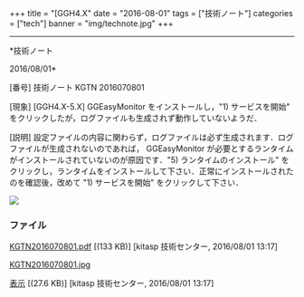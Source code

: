 ﻿+++
title = "[GGH4.X"
date = "2016-08-01"
tags = ["技術ノート"]
categories = ["tech"]
banner = "img/technote.jpg"
+++

-----------------------------------------------------------------------------------------------------------------------------

*技術ノート

2016/08/01*


[番号]
技術ノート KGTN 2016070801

[現象]
[GGH4.X-5.X] GGEasyMonitor をインストールし，"1) サービスを開始"
をクリックしたが，ログファイルも生成されず動作していないようだ．

[説明]
設定ファイルの内容に関わらず，ログファイルは必ず生成されます．ログファイルが生成されないのであれば，
GGEasyMonitor
が必要とするランタイムがインストールされていないのが原因です．"5)
ランタイムのインストール"
をクリックし，ランタイムをインストールして下さい．正常にインストールされたのを確認後，改めて
"1) サービスを開始" をクリックして下さい．

![](http://techreport.kitasp.net/attachments/download/2809/KGTN2016070801.jpg)


### ファイル

 
 


[KGTN2016070801.pdf](http://techreport.kitasp.net/attachments/download/2808/KGTN2016070801.pdf)
 [(133 KB)] [kitasp 技術センター, 2016/08/01
13:17]

[KGTN2016070801.jpg](http://techreport.kitasp.net/attachments/download/2809/KGTN2016070801.jpg)

[表示](http://techreport.kitasp.net/attachments/2809/KGTN2016070801.jpg "表示")
 [(27.6 KB)] [kitasp 技術センター, 2016/08/01
13:17]


 


 


